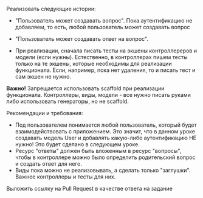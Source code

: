 Реализовать следующие истории:
  - "Пользователь может создавать вопрос". Пока аутентификацию не добавляем, то есть, любой пользователь может создавать вопрос
  - "Пользователь может создавать ответ на вопрос".

 - При реализации, сначала писать тесты на экшены контроллереров и модели (если нужны). Естественно, в контроллерах пишем тесты только на те экшены, которые необходимы для реализации функционала. Если, например, пока нет удаления, то и писать тест и сам экшен не нужно.

**Важно!** Запрещается использовать scaffold при реализации функционала. Контроллеры, виды, модели - все нужно писать руками либо использовать генераторы, но не scaffold.


Рекомендации и требования:

  - Под пользователем понимается любой пользователь, который будет взаимодействовать с приложением. Это значит, что в данном уроке создавать модель User и добавлять какую-либо аутентификацию НЕ нужно! Это будет сделано в следующем уроке.
  - Ресурс "ответы" должен быть вложенным в ресурс "вопросы", чтобы в контроллере можно было определить родительский вопрос и создать ответ для него.
  - Виды пока можно не реализовывать, а сделать только "заглушки". Важнее контроллеры и тесты для них.

Выложить ссылку на Pull Request в качестве ответа на задание
